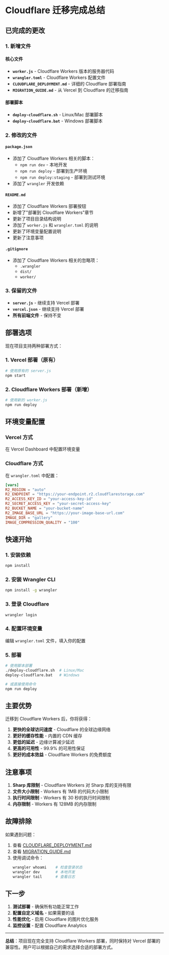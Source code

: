 # Cloudflare 迁移完成总结

## 已完成的更改

### 1. 新增文件

#### 核心文件
- **`worker.js`** - Cloudflare Workers 版本的服务器代码
- **`wrangler.toml`** - Cloudflare Workers 配置文件
- **`CLOUDFLARE_DEPLOYMENT.md`** - 详细的 Cloudflare 部署指南
- **`MIGRATION_GUIDE.md`** - 从 Vercel 到 Cloudflare 的迁移指南

#### 部署脚本
- **`deploy-cloudflare.sh`** - Linux/Mac 部署脚本
- **`deploy-cloudflare.bat`** - Windows 部署脚本

### 2. 修改的文件

#### `package.json`
- 添加了 Cloudflare Workers 相关的脚本：
  - `npm run dev` - 本地开发
  - `npm run deploy` - 部署到生产环境
  - `npm run deploy:staging` - 部署到测试环境
- 添加了 `wrangler` 开发依赖

#### `README.md`
- 添加了 Cloudflare Workers 部署按钮
- 新增了"部署到 Cloudflare Workers"章节
- 更新了项目目录结构说明
- 添加了 `worker.js` 和 `wrangler.toml` 的说明
- 更新了环境变量配置说明
- 更新了注意事项

#### `.gitignore`
- 添加了 Cloudflare Workers 相关的忽略项：
  - `.wrangler`
  - `dist/`
  - `worker/`

### 3. 保留的文件

- **`server.js`** - 继续支持 Vercel 部署
- **`vercel.json`** - 继续支持 Vercel 部署
- **所有前端文件** - 保持不变

## 部署选项

现在项目支持两种部署方式：

### 1. Vercel 部署（原有）
```bash
# 使用原有的 server.js
npm start
```

### 2. Cloudflare Workers 部署（新增）
```bash
# 使用新的 worker.js
npm run deploy
```

## 环境变量配置

### Vercel 方式
在 Vercel Dashboard 中配置环境变量

### Cloudflare 方式
在 `wrangler.toml` 中配置：

```toml
[vars]
R2_REGION = "auto"
R2_ENDPOINT = "https://your-endpoint.r2.cloudflarestorage.com"
R2_ACCESS_KEY_ID = "your-access-key-id"
R2_SECRET_ACCESS_KEY = "your-secret-access-key"
R2_BUCKET_NAME = "your-bucket-name"
R2_IMAGE_BASE_URL = "https://your-image-base-url.com"
IMAGE_DIR = "gallery"
IMAGE_COMPRESSION_QUALITY = "100"
```

## 快速开始

### 1. 安装依赖
```bash
npm install
```

### 2. 安装 Wrangler CLI
```bash
npm install -g wrangler
```

### 3. 登录 Cloudflare
```bash
wrangler login
```

### 4. 配置环境变量
编辑 `wrangler.toml` 文件，填入你的配置

### 5. 部署
```bash
# 使用脚本部署
./deploy-cloudflare.sh  # Linux/Mac
deploy-cloudflare.bat   # Windows

# 或直接使用命令
npm run deploy
```

## 主要优势

迁移到 Cloudflare Workers 后，你将获得：

1. **更快的全球访问速度** - Cloudflare 的全球边缘网络
2. **更好的缓存性能** - 内置的 CDN 缓存
3. **更低的延迟** - 边缘计算减少延迟
4. **更高的可用性** - 99.9% 的可用性保证
5. **更好的成本效益** - Cloudflare Workers 的免费额度

## 注意事项

1. **Sharp 库限制** - Cloudflare Workers 对 Sharp 库的支持有限
2. **文件大小限制** - Workers 有 1MB 的代码大小限制
3. **执行时间限制** - Workers 有 30 秒的执行时间限制
4. **内存限制** - Workers 有 128MB 的内存限制

## 故障排除

如果遇到问题：

1. 查看 [CLOUDFLARE_DEPLOYMENT.md](./CLOUDFLARE_DEPLOYMENT.md)
2. 查看 [MIGRATION_GUIDE.md](./MIGRATION_GUIDE.md)
3. 使用调试命令：
   ```bash
   wrangler whoami    # 检查登录状态
   wrangler dev       # 本地开发
   wrangler tail      # 查看日志
   ```

## 下一步

1. **测试部署** - 确保所有功能正常工作
2. **配置自定义域名** - 如果需要的话
3. **性能优化** - 启用 Cloudflare 的图片优化服务
4. **监控设置** - 配置 Cloudflare Analytics

---

**总结**：项目现在完全支持 Cloudflare Workers 部署，同时保持对 Vercel 部署的兼容性。用户可以根据自己的需求选择合适的部署方式。 